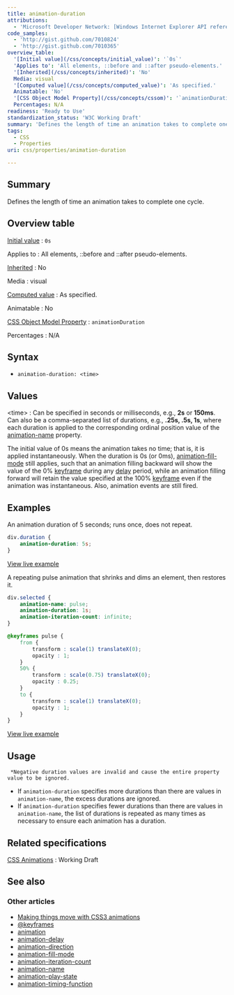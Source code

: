 ```yaml
---
title: animation-duration
attributions:
  - 'Microsoft Developer Network: [Windows Internet Explorer API reference Article](http://msdn.microsoft.com/en-us/library/ie/hh828809%28v=vs.85%29.aspx)'
code_samples:
  - 'http://gist.github.com/7010824'
  - 'http://gist.github.com/7010365'
overview_table:
  '[Initial value](/css/concepts/initial_value)': '`0s`'
  'Applies to': 'All elements, ::before and ::after pseudo-elements.'
  '[Inherited](/css/concepts/inherited)': 'No'
  Media: visual
  '[Computed value](/css/concepts/computed_value)': 'As specified.'
  Animatable: 'No'
  '[CSS Object Model Property](/css/concepts/cssom)': '`animationDuration`'
  Percentages: N/A
readiness: 'Ready to Use'
standardization_status: 'W3C Working Draft'
summary: 'Defines the length of time an animation takes to complete one cycle.'
tags:
  - CSS
  - Properties
uri: css/properties/animation-duration

---
```

## <span>Summary</span>

Defines the length of time an animation takes to complete one cycle.

## <span>Overview table</span>

[Initial value](/css/concepts/initial_value)
:   `0s`

Applies to
:   All elements, ::before and ::after pseudo-elements.

[Inherited](/css/concepts/inherited)
:   No

Media
:   visual

[Computed value](/css/concepts/computed_value)
:   As specified.

Animatable
:   No

[CSS Object Model Property](/css/concepts/cssom)
:   `animationDuration`

Percentages
:   N/A

## <span>Syntax</span>

-   `animation-duration: <time>`

## <span>Values</span>

\<time\>
:   Can be specified in seconds or milliseconds, e.g., **2s** or **150ms**. Can also be a comma-separated list of durations, e.g., **.25s, .5s, 1s**, where each duration is applied to the corresponding ordinal position value of the [animation-name](/css/properties/animation-name) property.

The initial value of 0s means the animation takes no time; that is, it is applied instantaneously. When the duration is 0s (or 0ms), [animation-fill-mode](/css/properties/animation-fill-mode) still applies, such that an animation filling backward will show the value of the 0% [keyframe](/css/atrules/@keyframes) during any [delay](/css/properties/animation-delay) period, while an animation filling forward will retain the value specified at the 100% [keyframe](/css/atrules/@keyframes) even if the animation was instantaneous. Also, animation events are still fired.

## <span>Examples</span>

An animation duration of 5 seconds; runs once, does not repeat.

``` css
div.duration {
    animation-duration: 5s;
}
```

[View live example](http://code.webplatform.org/gist/7010824)

A repeating pulse animation that shrinks and dims an element, then restores it.

``` css
div.selected {
    animation-name: pulse;
    animation-duration: 1s;
    animation-iteration-count: infinite;
}

@keyframes pulse {
    from {
        transform : scale(1) translateX(0);
        opacity : 1;
    }
    50% {
        transform : scale(0.75) translateX(0);
        opacity : 0.25;
    }
    to {
        transform : scale(1) translateX(0);
        opacity : 1;
    }
}
```

[View live example](http://code.webplatform.org/gist/7010365)

## <span>Usage</span>

     *Negative duration values are invalid and cause the entire property value to be ignored.

-   If `animation-duration` specifies more durations than there are values in `animation-name`, the excess durations are ignored.
-   If `animation-duration` specifies fewer durations than there are values in `animation-name`, the list of durations is repeated as many times as necessary to ensure each animation has a duration.

## <span>Related specifications</span>

[CSS Animations](http://www.w3.org/TR/css3-animations/)
:   Working Draft

## <span>See also</span>

### <span>Other articles</span>

-   [Making things move with CSS3 animations](/tutorials/css_animations)
-   [@keyframes](/css/atrules/@keyframes)
-   [animation](/css/properties/animation)
-   [animation-delay](/css/properties/animation-delay)
-   [animation-direction](/css/properties/animation-direction)
-   [animation-fill-mode](/css/properties/animation-fill-mode)
-   [animation-iteration-count](/css/properties/animation-iteration-count)
-   [animation-name](/css/properties/animation-name)
-   [animation-play-state](/css/properties/animation-play-state)
-   [animation-timing-function](/css/properties/animation-timing-function)
